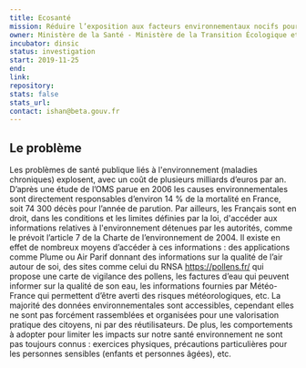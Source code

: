 ```yaml
---
title: Ecosanté
mission: Réduire l’exposition aux facteurs environnementaux nocifs pour la santé
owner: Ministère de la Santé - Ministère de la Transition Écologique et Solidaire
incubator: dinsic 
status: investigation
start: 2019-11-25 
end: 
link:
repository:
stats: false 
stats_url: 
contact: ishan@beta.gouv.fr
---
```


## Le problème

Les problèmes de santé publique liés à l'environnement (maladies chroniques) explosent, avec un coût de plusieurs milliards d’euros par an. D’après une étude de l’OMS parue en 2006 les causes environnementales sont directement responsables d’environ 14 % de la mortalité en France, soit 74 300 décès pour l’année de parution.
Par ailleurs, les Français sont en droit, dans les conditions et les limites définies par la loi, d'accéder aux informations relatives à l'environnement détenues par les autorités, comme le prévoit l’article 7 de la Charte de l’environnement de 2004. Il existe en effet de nombreux moyens d’accéder à ces informations : des applications comme Plume ou Air Parif donnant des informations sur la qualité de l’air autour de soi, des sites comme celui du RNSA https://pollens.fr/ qui propose une carte de vigilance des pollens, les factures d’eau qui peuvent informer sur la qualité de son eau, les informations fournies par Météo-France qui permettent d’être averti des risques météorologiques, etc. La majorité des données environnementales sont accessibles, cependant elles ne sont pas forcément rassemblées et organisées pour une valorisation pratique des citoyens, ni par des réutilisateurs. De plus, les comportements à adopter pour limiter les impacts sur notre santé environnement ne sont pas toujours connus : exercices physiques, précautions particulières pour les personnes sensibles (enfants et personnes âgées), etc.
